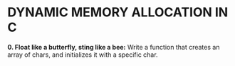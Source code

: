 # DYNAMIC MEMORY ALLOCATION IN C
**0. Float like a butterfly, sting like a bee:** Write a function that creates an array of chars, and initializes it with a specific char.

